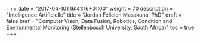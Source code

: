 +++
date = "2017-04-10T16:41:16+01:00"
weight = 70
description = "Intelligence Artificielle"
title = "Jordan Félicien Masakuna, PhD"
draft = false
bref =  "Computer Vison, Data Fusion, Robotics, Condition and Environmental Monitoring (Stellenbosch University, South Africa)"
toc = true
+++

